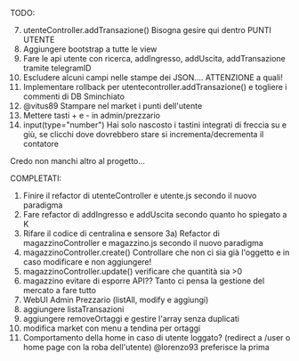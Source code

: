 TODO:

7) utenteController.addTransazione() Bisogna gesire qui dentro PUNTI UTENTE
9) Aggiungere bootstrap a tutte le view
10) Fare le api utente con ricerca, addIngresso, addUscita, addTransazione tramite telegramID
11) Escludere alcuni campi nelle stampe dei JSON.... ATTENZIONE a quali!
15) Implementare rollback per utentecontroller.addTransazione() e togliere i commenti di DB Sminchiato
16) @vitus89 Stampare nel market i punti dell'utente
17) Mettere tasti + e - in admin/prezzario
18) input(type="number") Hai solo nascosto i tastini integrati di freccia su e giù, se clicchi dove dovrebbero stare si incrementa/decrementa il contatore




Credo non manchi altro al progetto...

COMPLETATI:
1) Finire il refactor di utenteController e utente.js secondo il nuovo paradigma
2) Fare refactor di addIngresso e addUscita secondo quanto ho spiegato a K
3) Rifare il codice di centralina e sensore
3a) Refactor di magazzinoController e magazzino.js secondo il nuovo paradigma
4) magazzinoController.create() Controllare che non ci sia già l'oggetto e in caso modificare e non aggiungere!
5) magazzinoController.update() verificare che quantità sia >0
6) magazzino evitare di esporre API?? Tanto ci pensa la gestione del mercato a fare tutto
8) WebUI Admin Prezzario (listAll, modify e aggiungi)
12) aggiungere listaTransazioni
13) aggiungere removeOrtaggi e gestire l'array senza duplicati
14) modifica market con menu a tendina per ortaggi
19) Comportamento della home in caso di utente loggato? (redirect a /user o home page con la roba dell'utente) @lorenzo93 preferisce la prima